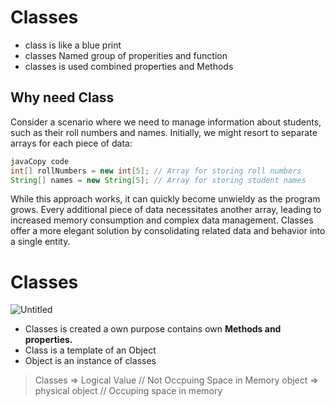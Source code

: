 # Classes

- class is like a blue print
- classes Named group of properities and function
- classes is used combined properties and Methods

## Why need Class

Consider a scenario where we need to manage information about students, such as their roll numbers and names. Initially, we might resort to separate arrays for each piece of data:

```java
javaCopy code
int[] rollNumbers = new int[5]; // Array for storing roll numbers
String[] names = new String[5]; // Array for storing student names

```

While this approach works, it can quickly become unwieldy as the program grows. Every additional piece of data necessitates another array, leading to increased memory consumption and complex data management. Classes offer a more elegant solution by consolidating related data and behavior into a single entity.

# Classes

![Untitled](https://prod-files-secure.s3.us-west-2.amazonaws.com/2603bb63-fafb-446c-b8a4-918eec11024e/44ffdcdb-2e14-4489-9846-a40d2d1b1e29/Untitled.png)

- Classes is created a own purpose contains own **Methods and  properties.**
- Class is a template of an Object
- Object is an instance of classes

> Classes ⇒ Logical Value  // Not Occpuing Space in Memory 
object ⇒ physical object   // Occuping  space in memory
>
